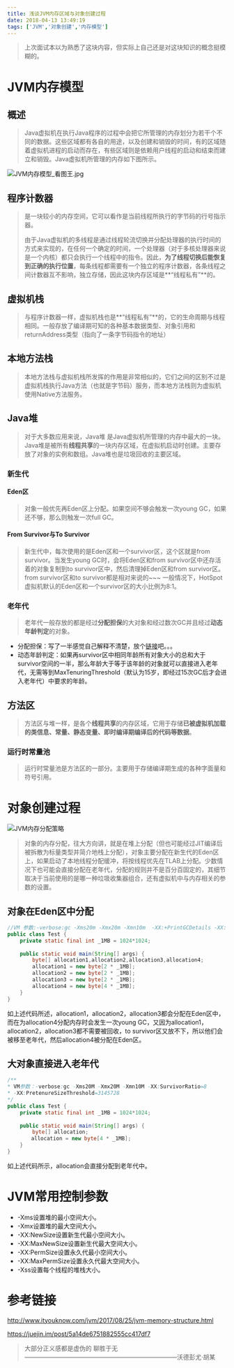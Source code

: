 ```yaml
---
title: 浅谈JVM内存区域与对象创建过程
date: 2018-04-13 13:49:19
tags: ['JVM','对象创建','内存模型']
---
```




> 上次面试本以为熟悉了这块内容，但实际上自己还是对这块知识的概念挺模糊的。

<!--more-->

# JVM内存模型

## 概述

> Java虚拟机在执行Java程序的过程中会把它所管理的内存划分为若干个不同的数据。这些区域都有各自的用途，以及创建和销毁的时间，有的区域随着虚拟机进程的启动而存在，有些区域则是依赖用户线程的启动和结束而建立和销毁。Java虚拟机所管理的内存如下图所示。

![JVM内存模型_看图王.jpg](https://i.loli.net/2018/04/13/5ad051fd3f6c5.jpg)



## 程序计数器

> 是一块较小的内存空间，它可以看作是当前线程所执行的字节码的行号指示器。
>
> 由于Java虚拟机的多线程是通过线程轮流切换并分配处理器的执行时间的方式来实现的，在任何一个确定的时间，一个处理器（对于多核处理器来说是一个内核）都只会执行一个线程中的指令。因此，**为了线程切换后能恢复到正确的执行位置**，每条线程都需要有一个独立的程序计数器，各条线程之间计数器互不影响，独立存储，因此这块内存区域是**“线程私有”**的。



## 虚拟机栈

> 与程序计数器一样，虚拟机栈也是**“线程私有”**的，它的生命周期与线程相同。一般存放了编译期可知的各种基本数据类型、对象引用和returnAddress类型（指向了一条字节码指令的地址）



## 本地方法栈

> 本地方法栈与虚拟机栈所发挥的作用是非常相似的，它们之间的区别不过是虚拟机栈执行Java方法（也就是字节码）服务，而本地方法栈则为虚拟机使用Native方法服务。



## Java堆

> 对于大多数应用来说，Java堆 是Java虚拟机所管理的内存中最大的一块。Java堆是被所有**线程共享**的一块内存区域，在虚拟机启动时创建。主要存放了对象的实例和数组。Java堆也是垃圾回收的主要区域。



### 新生代

#### Eden区

> 对象一般优先再Eden区上分配。如果空间不够会触发一次young GC，如果还不够，那么则触发一次full GC。

#### From Survivor与To Survivor

> 新生代中，每次使用的是Eden区和一个survivor区，这个区就是from survivor。当发生young GC时，会将Eden区和from survivor区中还存活着的对象复制到to survivor区中，然后清理掉Eden区和from survivor区。from survivor区和to survivor都是相对来说的~~~ 一般情况下，HotSpot虚拟机默认的Eden区和一个survivor区的大小比例为8:1。



### 老年代

> 老年代一般存放的都是经过**分配担保**的大对象和经过数次GC并且经过**动态年龄判定**的对象。

- 分配担保：写了一半感觉自己解释不清楚，放个[链接](https://www.jianshu.com/p/62c37dc7d638)吧。。。
- 动态年龄判定：如果再survivor区中相同年龄所有对象大小的总和大于survivor空间的一半，那么年龄大于等于该年龄的对象就可以直接进入老年代，无需等到MaxTenuringThreshold（默认为15岁，即经过15次GC后才会进入老年代）中要求的年龄。



## 方法区

> 方法区与堆一样，是各个**线程共享**的内存区域，它用于存储**已被虚拟机加载的类信息、常量、静态变量、即时编译期编译后的代码等数据**。



### 运行时常量池

> 运行时常量池是方法区的一部分。主要用于存储编译期生成的各种字面量和符号引用。



# 对象创建过程

![JVM内存分配策略](https://i.loli.net/2018/04/15/5ad35745e57bc.jpg)



> 对象的内存分配，往大方向讲，就是在堆上分配（但也可能经过JIT编译后被拆散为标量类型并简介地栈上分配），对象主要分配在新生代的Eden区上，如果启动了本地线程分配缓冲，将按线程优先在TLAB上分配。少数情况下也可能会直接分配在老年代，分配的规则并不是百分百固定的，其细节取决于当前使用的是哪一种垃圾收集器组合，还有虚拟机中与内存相关的参数的设置。



## 对象在Eden区中分配

```java
//VM 参数:-verbose:gc -Xms20m -Xmx20m -Xmn10m  -XX:+PrintGCDetails -XX:+SurvivorRatio=8
public class Test {  
    private static final int _1MB = 1024*1024;  
  
    public static void main(String[] args) {
        byte[] allocation1,allocation2,allocation3,allocation4;
        allocation1 = new byte[2 * _1MB];
        allocation2 = new byte[2 * _1MB];
        allocation3 = new byte[2 * _1MB];
        allocation4 = new byte[4 * _1MB];
    }
}
```

如上述代码所述，allocation1，allocation2，allocation3都会分配在Eden区中，而在为allocation4分配内存时会发生一次young GC，又因为allocation1，allocation2，allocation3都不需要被回收，to survivor区又放不下，所以他们会被移至老年代，然后allocation4被分配在Eden区。



## 大对象直接进入老年代

```java
/**  
* VM参数：-verbose:gc -Xms20M -Xmx20M -Xmn10M -XX:SurvivorRatio=8 
* -XX:PretenureSizeThreshold=3145728 
*/
public class Test {  
    private static final int _1MB = 1024*1024;  
  
    public static void main(String[] args) {
        byte[] allocation;  
　  	   allocation = new byte[4 * _1MB]; 
    }
}
```

如上述代码所示，allocation会直接分配到老年代中。



# JVM常用控制参数

- -Xms设置堆的最小空间大小。
- -Xmx设置堆的最大空间大小。
- -XX:NewSize设置新生代最小空间大小。
- -XX:MaxNewSize设置新生代最大空间大小。
- -XX:PermSize设置永久代最小空间大小。
- -XX:MaxPermSize设置永久代最大空间大小。
- -Xss设置每个线程的堆栈大小。



# 参考链接

http://www.ityouknow.com/jvm/2017/08/25/jvm-memory-structure.html

https://juejin.im/post/5a14de6751882555cc417df7













> 大部分正义感都是虚伪的 聊胜于无   —————————————————————————沃德彭尤·胡某